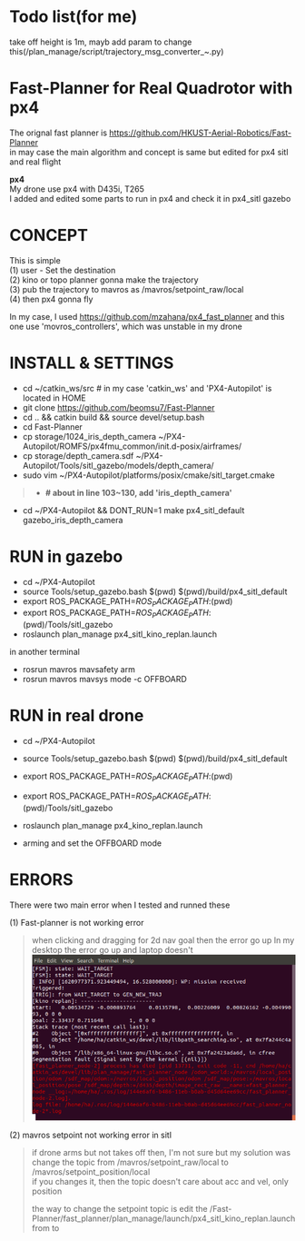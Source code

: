 # Todo list(for me)
take off height is 1m, mayb add param to change this(/plan_manage/script/trajectory_msg_converter_~.py)   

# Fast-Planner for Real Quadrotor with px4

The orignal fast planner is https://github.com/HKUST-Aerial-Robotics/Fast-Planner   
in may case the main algorithm and concept is same but edited for px4 sitl and real flight

**px4**   
My drone use px4 with D435i, T265   
I added and edited some parts to run in px4 and check it in px4_sitl gazebo

# CONCEPT
This is simple   
(1) user - Set the destination   
(2) kino or topo planner gonna make the trajectory   
(3) pub the trajectory to mavros as /mavros/setpoint_raw/local   
(4) then px4 gonna fly   

 

In my case, I used https://github.com/mzahana/px4_fast_planner
and this one use 'movros_controllers', which was unstable in my drone



# INSTALL & SETTINGS
- cd ~/catkin_ws/src # in my case 'catkin_ws' and 'PX4-Autopilot' is located in HOME
- git clone https://github.com/beomsu7/Fast-Planner 
- cd .. && catkin build && source devel/setup.bash
- cd Fast-Planner
- cp storage/1024_iris_depth_camera ~/PX4-Autopilot/ROMFS/px4fmu_common/init.d-posix/airframes/
- cp storage/depth_camera.sdf ~/PX4-Autopilot/Tools/sitl_gazebo/models/depth_camera/
- sudo vim ~/PX4-Autopilot/platforms/posix/cmake/sitl_target.cmake  
>- **# about in line 103~130, add 'iris_depth_camera'**
- cd ~/PX4-Autopilot && DONT_RUN=1 make px4_sitl_default gazebo_iris_depth_camera


# RUN in gazebo
- cd ~/PX4-Autopilot
- source Tools/setup_gazebo.bash $(pwd) $(pwd)/build/px4_sitl_default
- export ROS_PACKAGE_PATH=$ROS_PACKAGE_PATH:$(pwd)
- export ROS_PACKAGE_PATH=$ROS_PACKAGE_PATH:$(pwd)/Tools/sitl_gazebo
- roslaunch plan_manage px4_sitl_kino_replan.launch   

in another terminal
- rosrun mavros mavsafety arm 
- rosrun mavros mavsys mode -c OFFBOARD   

# RUN in real drone
- cd ~/PX4-Autopilot
- source Tools/setup_gazebo.bash $(pwd) $(pwd)/build/px4_sitl_default
- export ROS_PACKAGE_PATH=$ROS_PACKAGE_PATH:$(pwd)
- export ROS_PACKAGE_PATH=$ROS_PACKAGE_PATH:$(pwd)/Tools/sitl_gazebo
- roslaunch plan_manage px4_kino_replan.launch      
   
- arming and set the OFFBOARD mode

# ERRORS

There were two main error when I tested and runned these

(1) Fast-planner is not working error
> when clicking and dragging for 2d nav goal then the error go up
> In my desktop the error go up and laptop doesn't
![screensh](./image/fast_planner_error.png)

(2) mavros setpoint not working error in sitl
> if drone arms but not takes off then, I'm not sure but my solution was change the topic from /mavros/setpoint_raw/local to /mavros/setpoint_position/local   
> if you changes it, then the topic doesn't care about acc and vel, only position
> 
> the way to change the setpoint topic is edit the /Fast-Planner/fast_planner/plan_manage/launch/px4_sitl_kino_replan.launch
>  from <node pkg="plan_manage" name="traj_msg_converter" type="trajectory_msg_converter_raw.py" output="screen"/>
>  to <node pkg="plan_manage" name="traj_msg_converter" type="trajectory_msg_converter_pos.py" output="screen"/>

